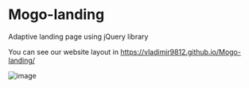 # Mogo-landing
Adaptive landing page using jQuery library

You can see our website layout in https://vladimir9812.github.io/Mogo-landing/

![image](https://user-images.githubusercontent.com/57669899/133929491-46243b39-c979-4cc8-aad8-6e447eda593a.png)

